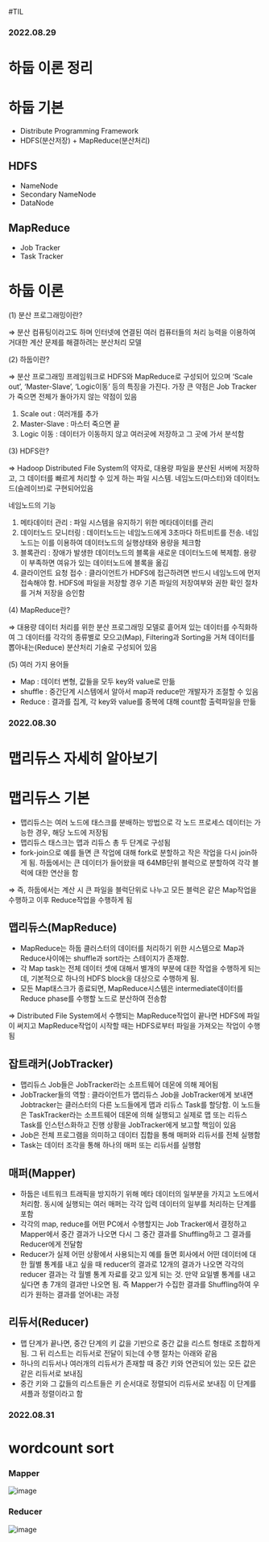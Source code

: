 #TIL

### 2022.08.29

# 하둡 이론 정리

# 하둡 기본

- Distribute Programming Framework
- HDFS(분산저장) + MapReduce(분산처리)

## HDFS

- NameNode
- Secondary NameNode
- DataNode

## MapReduce

- Job Tracker
- Task Tracker

# 하둡 이론

(1) 분산 프로그래밍이란?

⇒ 분산 컴퓨팅이라고도 하며 인터넷에 연결된 여러 컴퓨터들의 처리 능력을 이용하여 거대한 계산 문제를 해결하려는 분산처리 모델

(2) 하둡이란?

⇒ 분산 프로그래밍 프레임워크로 HDFS와 MapReduce로 구성되어 있으며 ‘Scale out’, ‘Master-Slave’, ‘Logic이동’ 등의 특징을 가진다. 가장 큰 약점은 Job Tracker가 죽으면 전체가 돌아가지 않는 약점이 있음

1. Scale out : 여러개를 추가
2. Master-Slave : 마스터 죽으면 끝
3. Logic 이동 : 데이터가 이동하지 않고 여러곳에 저장하고 그 곳에 가서 분석함

(3) HDFS란?

⇒ Hadoop Distributed File System의 약자로, 대용량 파일을 분산된 서버에 저장하고, 그 데이터를 빠르게 처리할 수 있게 하는 파일 시스템. 네임노드(마스터)와 데이터노드(슬레이브)로 구현되어있음

네임노드의 기능

1. 메타데이터 관리 : 파일 시스템을 유지하기 위한 메타데이터를 관리
2. 데이터노드 모니터링 : 데이터노드는 네임노드에게 3초마다 하트비트를 전송. 네임노드는 이를 이용하여 데이터노드의 실행상태와 용량을 체크함
3. 블록관리 : 장애가 발생한 데이터노드의 블록을 새로운 데이터노드에 복제함. 용량이 부족하면 여유가 있는 데이터노드에 블록을 옮김
4. 클라이언트 요청 접수 : 클라이언트가 HDFS에 접근하려면 반드시 네임노드에 먼저 접속해야 함. HDFS에 파일을 저장할 경우 기존 파일의 저장여부와 권한 확인 절차를 거쳐 저장을 승인함

(4) MapReduce란?

⇒ 대용량 데이터 처리를 위한 분산 프로그래밍 모델로 흩어져 있는 데이터를 수직화하여 그 데이터를 각각의 종류별로 모으고(Map), Filtering과 Sorting을 거쳐 데이터를 뽑아내는(Reduce) 분산처리 기술로 구성되어 있음

(5) 여러 가지 용어들

- Map : 데이터 변형, 값들을 모두 key와 value로 만듦
- shuffle : 중간단계 시스템에서 알아서 map과 reduce만 개발자가 조절할 수 있음
- Reduce : 결과를 집계, 각 key와 value를 중복에 대해 count함 출력파일을 만듦

### 2022.08.30

# 맵리듀스 자세히 알아보기

# 맵리듀스 기본

- 맵리듀스는 여러 노드에 태스크를 분배하는 방법으로 각 노드 프로세스 데이터는 가능한 경우, 해당 노드에 저장됨
- 맵리듀스 태스크는 맵과 리듀스 총 두 단계로 구성됨
- fork-join으로 예를 들면 큰 작업에 대해 fork로 분할하고 작은 작업을 다시 join하게 됨. 하둡에서는 큰 데이터가 들어왔을 때 64MB단위 블럭으로 분할하여 각각 블럭에 대한 연산을 함

⇒ 즉, 하둡에서는 계산 시 큰 파일을 블럭단위로 나누고 모든 블럭은 같은 Map작업을 수행하고 이후 Reduce작업을 수행하게 됨

## 맵리듀스(MapReduce)

- MapReduce는 하둡 클러스터의 데이터를 처리하기 위한 시스템으로 Map과 Reduce사이에는 shuffle과 sort라는 스테이지가 존재함.
- 각 Map task는 전체 데이터 셋에 대해서 별개의 부분에 대한 작업을 수행하게 되는데, 기본적으로 하나의 HDFS block을 대상으로 수행하게 됨.
- 모든 Map태스크가 종료되면, MapReduce시스템은 intermediate데이터를 Reduce phase를 수행할 노드로 분산하여 전송함

⇒ Distributed File System에서 수행되는 MapReduce작업이 끝나면 HDFS에 파일이 써지고 MapReduce작업이 시작할 때는 HDFS로부터 파일을 가져오는 작업이 수행됨

## 잡트래커(JobTracker)

- 맵리듀스 Job들은 JobTracker라는 소프트웨어 데몬에 의해 제어됨
- JobTracker들의 역할 : 클라이언트가 맵리듀스 Job을 JobTracker에게 보내면 Jobtracker는 클러스터의 다른 노드들에게 맵과 리듀스 Task를 할당함. 이 노드들은 TaskTracker라는 소프트웨어 데몬에 의해 실행되고 실제로 맵 또는 리듀스 Task를 인스턴스화하고 진행 상황을 JobTracker에게 보고할 책임이 있음
- Job은 전체 프로그램을 의미하고 데이터 집합을 통해 매퍼와 리듀서를 전체 실행함
- Task는 데이터 조각을 통해 하나의 매퍼 또는 리듀서를 실행함

## 매퍼(Mapper)

- 하둡은 네트워크 트래픽을 방지하기 위해 메타 데이터의 일부분을 가지고 노드에서 처리함. 동시에 실행되는 여러 매퍼는 각각 입력 데이터의 일부를 처리하는 단계를 포함
- 각각의 map, reduce를 어떤 PC에서 수행할지는 Job Tracker에서 결정하고 Mapper에서 중간 결과가 나오면 다시 그 중간 결과를 Shuffling하고 그 결과를 Reducer에게 전달함
- Reducer가 실제 어떤 상황에서 사용되는지 예를 들면 회사에서 어떤 데이터에 대한 월별 통계를 내고 싶을 때 reducer의 결과로 12개의 결과가 나오면 각각의 reducer 결과는 각 월별 통계 자료를 갖고 있게 되는 것. 만약 요일별 통계를 내고 싶다면 총 7개의 결과만 나오면 됨. 즉 Mapper가 수집한 결과를 Shuffling하여 우리가 원하는 결과를 얻어내는 과정

## 리듀서(Reducer)

- 맵 단계가 끝나면, 중간 단계의 키 값을 기반으로 중간 값을 리스트 형태로 조합하게 됨. 그 뒤 리스트는 리듀서로 전달이 되는데 수행 절차는 아래와 같음
- 하나의 리듀서나 여러개의 리듀서가 존재할 때 중간 키와 연관되어 있는 모든 값은 같은 리듀서로 보내짐
- 중간 키와 그 값들의 리스트들은 키 순서대로 정렬되어 리듀서로 보내짐 이 단계를 셔플과 정렬이라고 함

### 2022.08.31

# wordcount sort

### Mapper

![image](/uploads/a9c7fe8774885af8db1b46d297e7f324/image.png)

### Reducer

![image](/uploads/7bc40f8de798b6697b6efb3d74bc6496/image.png)
